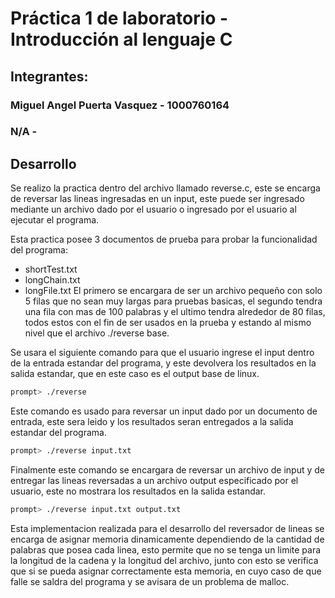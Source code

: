
# Práctica 1 de laboratorio - Introducción al lenguaje C

## Integrantes:

### Miguel Angel Puerta Vasquez - 1000760164
### N/A - 

## Desarrollo

Se realizo la practica dentro del archivo llamado reverse.c, este se encarga de reversar las lineas ingresadas en un input, este puede ser ingresado mediante un archivo dado por el usuario o ingresado por el usuario al ejecutar el programa.

Esta practica posee 3 documentos de prueba para probar la funcionalidad del programa:
- shortTest.txt
- longChain.txt
- longFile.txt
El primero se encargara de ser un archivo pequeño con solo 5 filas que no sean muy largas para pruebas basicas, el segundo tendra una fila con mas de 100 palabras y el ultimo tendra alrededor de 80 filas, todos estos con el fin de ser usados en la prueba y estando al mismo nivel que el archivo ./reverse base.

Se usara el siguiente comando para que el usuario ingrese el input dentro de la entrada estandar del programa, y este devolvera los resultados en la salida estandar, que en este caso es el output base de linux.

```sh
prompt> ./reverse
```

Este comando es usado para reversar un input dado por un documento de entrada, este sera leido y los resultados seran entregados a la salida estandar del programa.

```sh
prompt> ./reverse input.txt
```

Finalmente este comando se encargara de reversar un archivo de input y de entregar las lineas reversadas a un archivo output especificado por el usuario, este no mostrara los resultados en la salida estandar.

```sh
prompt> ./reverse input.txt output.txt
```

Esta implementacion realizada para el desarrollo del reversador de lineas se encarga de asignar memoria dinamicamente dependiendo de la cantidad de palabras que posea cada linea, esto permite que no se tenga un limite para la longitud de la cadena y la longitud del archivo, junto con esto se verifica que si se pueda asignar correctamente esta memoria, en cuyo caso de que falle se saldra del programa y se avisara de un problema de malloc.
